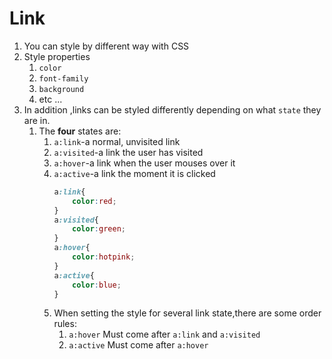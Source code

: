 # Link
1. You can style by different way with CSS
2. Style properties
   1. `color`
   2. `font-family`
   3. `background`
   4. etc ...
3. In addition ,links can be styled differently depending on what `state` they are in.
   1. The **four** states are:
      1. `a:link`-a normal, unvisited link
      2. `a:visited`-a link the user has visited
      3. `a:hover`-a link when the user mouses over it
      4. `a:active`-a link the moment it is clicked
         ```css
         a:link{
             color:red;
         }
         a:visited{
             color:green;
         }
         a:hover{
             color:hotpink;
         }
         a:active{
             color:blue;
         }
         ```
      5. When setting the style for several link state,there are some order rules:
         1. `a:hover` Must come after `a:link` and `a:visited`
         2. `a:active` Must come after `a:hover`
